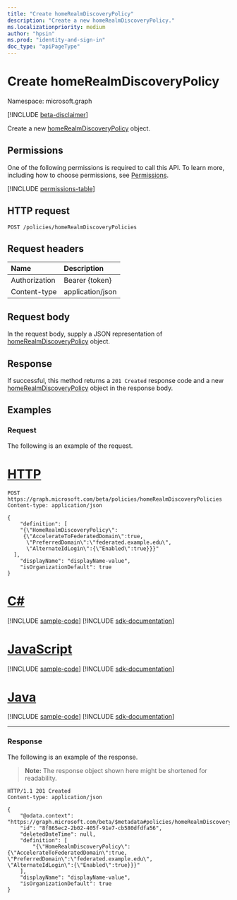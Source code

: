 ```yaml
---
title: "Create homeRealmDiscoveryPolicy"
description: "Create a new homeRealmDiscoveryPolicy."
ms.localizationpriority: medium
author: "hpsin"
ms.prod: "identity-and-sign-in"
doc_type: "apiPageType"
---
```


# Create homeRealmDiscoveryPolicy

Namespace: microsoft.graph

[!INCLUDE [beta-disclaimer](../../includes/beta-disclaimer.md)]

Create a new [homeRealmDiscoveryPolicy](../resources/homerealmdiscoverypolicy.md) object.

## Permissions

One of the following permissions is required to call this API. To learn more, including how to choose permissions, see [Permissions](/graph/permissions-reference).

<!-- { "blockType": "permissions", "name": "homerealmdiscoverypolicy_post_homerealmdiscoverypolicies" } -->
[!INCLUDE [permissions-table](../includes/permissions/homerealmdiscoverypolicy-post-homerealmdiscoverypolicies-permissions.md)]

## HTTP request

<!-- { "blockType": "ignored" } -->

```http
POST /policies/homeRealmDiscoveryPolicies
```

## Request headers

| Name          | Description   |
|:--------------|:--------------|
| Authorization | Bearer {token} |
| Content-type | application/json |

## Request body

In the request body, supply a JSON representation of [homeRealmDiscoveryPolicy](../resources/homerealmdiscoverypolicy.md) object.

## Response

If successful, this method returns a `201 Created` response code and a new [homeRealmDiscoveryPolicy](../resources/homerealmdiscoverypolicy.md) object in the response body.

## Examples

### Request

The following is an example of the request.

# [HTTP](#tab/http)
<!-- {
  "blockType": "request",
  "name": "create_homerealmdiscoverypolicy_from_homerealmdiscoverypolicies"
}-->

```http
POST https://graph.microsoft.com/beta/policies/homeRealmDiscoveryPolicies
Content-type: application/json

{
    "definition": [
    "{\"HomeRealmDiscoveryPolicy\":
     {\"AccelerateToFederatedDomain\":true,
      \"PreferredDomain\":\"federated.example.edu\",
      \"AlternateIdLogin\":{\"Enabled\":true}}}"
  ],
    "displayName": "displayName-value",
    "isOrganizationDefault": true
}
```

# [C#](#tab/csharp)
[!INCLUDE [sample-code](../includes/snippets/csharp/create-homerealmdiscoverypolicy-from-homerealmdiscoverypolicies-csharp-snippets.md)]
[!INCLUDE [sdk-documentation](../includes/snippets/snippets-sdk-documentation-link.md)]

# [JavaScript](#tab/javascript)
[!INCLUDE [sample-code](../includes/snippets/javascript/create-homerealmdiscoverypolicy-from-homerealmdiscoverypolicies-javascript-snippets.md)]
[!INCLUDE [sdk-documentation](../includes/snippets/snippets-sdk-documentation-link.md)]

# [Java](#tab/java)
[!INCLUDE [sample-code](../includes/snippets/java/create-homerealmdiscoverypolicy-from-homerealmdiscoverypolicies-java-snippets.md)]
[!INCLUDE [sdk-documentation](../includes/snippets/snippets-sdk-documentation-link.md)]

---


### Response

The following is an example of the response.

> **Note:** The response object shown here might be shortened for readability.

<!-- {
  "blockType": "response",
  "truncated": true,
  "@odata.type": "microsoft.graph.homeRealmDiscoveryPolicy"
} -->

```http
HTTP/1.1 201 Created
Content-type: application/json

{
    "@odata.context": "https://graph.microsoft.com/beta/$metadata#policies/homeRealmDiscoveryPolicies/$entity",
    "id": "8f865ec2-2b02-405f-91e7-cb580dfdfa56",
    "deletedDateTime": null,
    "definition": [
        "{\"HomeRealmDiscoveryPolicy\":     {\"AccelerateToFederatedDomain\":true,      \"PreferredDomain\":\"federated.example.edu\",      \"AlternateIdLogin\":{\"Enabled\":true}}}"
    ],
    "displayName": "displayName-value",
    "isOrganizationDefault": true
}
```

<!-- uuid: 16cd6b66-4b1a-43a1-adaf-3a886856ed98
2019-02-04 14:57:30 UTC -->
<!-- {
  "type": "#page.annotation",
  "description": "Create homeRealmDiscoveryPolicy",
  "keywords": "",
  "section": "documentation",
  "tocPath": ""
}-->


